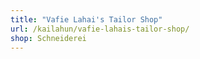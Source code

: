 ```yaml
---
title: "Vafie Lahai's Tailor Shop"
url: /kailahun/vafie-lahais-tailor-shop/
shop: Schneiderei
---
```

